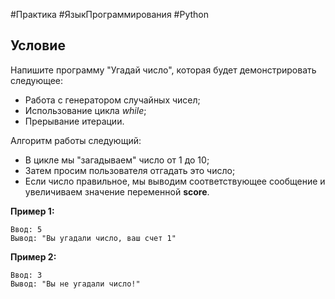 #Практика #ЯзыкПрограммирования #Python 
## Условие

Напишите программу "Угадай число", которая будет демонстрировать следующее:
- Работа с генератором случайных чисел;
- Использование цикла *while*;
- Прерывание итерации.

Алгоритм работы следующий:
- В цикле мы "загадываем" число от 1 до 10;
- Затем просим пользователя отгадать это число;
- Если число правильное, мы выводим соответствующее сообщение и увеличиваем значение переменной **score**.

**Пример 1:**

	Ввод: 5
	Вывод: "Вы угадали число, ваш счет 1"

**Пример 2:**

	Ввод: 3
	Вывод: "Вы не угадали число!"